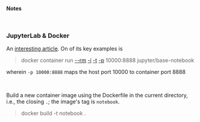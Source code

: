 <br>

**Notes**

<br>

### JupyterLab & Docker

An [interesting article](https://www.docker.com/blog/supercharging-ai-ml-development-with-jupyterlab-and-docker/).  On of its key examples is

> docker container run <a href="https://docs.docker.com/engine/reference/commandline/run/#:~:text=a%20container%20exits-,%2D%2Drm,-Automatically%20remove%20the" title="remove">--rm</a> <a href="https://docs.docker.com/engine/reference/commandline/run/#:~:text=and%20reaps%20processes-,%2D%2Dinteractive,-%2C%20%2Di" title="--interactive">-i</a> <a href="https://docs.docker.com/get-started/02_our_app/#:~:text=Finally%2C%20the-,%2Dt,-flag%20tags%20your" title="tag">-t</a> <a href="https://docs.docker.com/engine/reference/commandline/run/#:~:text=%2D%2Dpublish%20%2C-,%2Dp,-Publish%20a%20container%E2%80%99s" title="--publish">-p</a> 10000:8888 jupyter/base-notebook

wherein `-p 10000:8888` maps the host port $10000$ to container port $8888$

<br>

Build a new container image using the Dockerfile in the current directory, i.e., the closing `.`; the image's tag is `notebook`.

> docker build -t notebook .

<br>
<br>

<br>
<br>

<br>
<br>

<br>
<br>